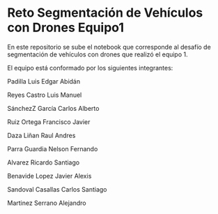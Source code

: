 # Reto Segmentación de Vehículos con Drones Equipo1
En este repositorio se sube el notebook que corresponde al desafío de segmentación de vehículos con drones que realizó el equipo 1.

El equipo está conformado por los siguientes integrantes:

Padilla Luis Edgar Abidán

Reyes Castro Luis Manuel

SánchezZ García Carlos Alberto

Ruiz Ortega Francisco Javier

Daza Liñan Raul Andres

Parra Guardia Nelson Fernando

Alvarez Ricardo Santiago

Benavide Lopez Javier Alexis

Sandoval Casallas Carlos Santiago

Martinez Serrano Alejandro

